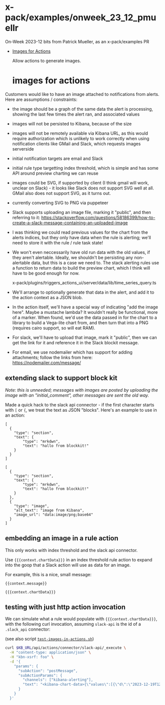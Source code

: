 # x-pack/examples/onweek_23_12_pmuellr

On-Week 2023-12 bits from Patrick Mueller, as an x-pack/examples PR

- [Images for Actions](images_for_actions.md)

  Allow actions to generate images.

  # images for actions

Customers would like to have an image attached to notifications from
alerts.  Here are assumptions / constraints:

- the image should be a graph of the same data the alert is processing,
  showing the last few times the alert ran, and associated values

- images will not be persisted to Kibana, because of the size

- images will not be remotely available via Kibana URL, as this would
  require authorization which is unlikely to work correctly when using
  notification clients like GMail and Slack, which requests
  images serverside

- initial notification targets are email and Slack

- initial rule type targetting index threshold, which is simple and
  has some API around preview charting we can reuse

- images could be SVG, if supported by client (I think gmail will work,
  unclear on Slack) - it looks like Slack does not support SVG well at all.
  GMail also does not support SVG, as it turns out.

- currently converting SVG to PNG via puppeteer

- Slack supports uploading an image file, marking it
  "public", and then referring to it: 
  https://stackoverflow.com/questions/58186399/how-to-create-a-slack-message-containing-an-uploaded-image

- I was thinking we could read previous values for the chart from the
  alerts indices, but they only have data when the rule is alerting;
  we'll need to store it with the rule / rule task state!

- We won't even neccessarily have old run data with the old values, if
  they aren't alertable.  Ideally, we shouldn't be persisting any non-alertable
  data, but this is a case we need to.  The stack alerting rules use a function
  to return data to build the preview chart, which I think will have to be
  good enough for now.  
  
  x-pack/plugins/triggers_actions_ui/server/data/lib/time_series_query.ts  

- We'll arrange to optionally generate that data in the alert, and 
  add it to the action context as a JSON blob.

- In the action itself, we'll have a special way of indicating "add
  the image here".  Maybe a mustache lambda?  It wouldn't really be
  functional, more of a marker.  When found, we'd use the data passed
  in for the chart to a library to build a Vega-lite chart from, and
  then turn that into a PNG (requires cairo support, so will eat RAM).

- For slack, we'll have to upload that image, mark it "public", then
  we can get the link for it and reference it in the Slack blockit 
  message.  

- For email, we use nodemailer which has support for adding attachments;
  follow the links from here: https://nodemailer.com/message/

## extending slack to support block kit

_Note: this is unneeded; messages with images are posted by uploading
the image with an "initial_comment", other messages are sent the old
way._

Made a quick hack to the slack api connector - if the first character
starts with `[` or `{`, we treat the text as JSON "blocks".  Here's an
example to use in an action:

```
[
  { 
    "type": "section",
    "text": {
        "type": "mrkdwn",
        "text": "hallo from blockkit!"
    }
  }
]

[
  { 
    "type": "section",
    "text": {
        "type": "mrkdwn",
        "text": "hallo from blockkit!"
    }
  },
  {
    "type": "image",
    "alt_text": "image from Kibana",
    "image_url": "data:image/png;base64"
  }
]
```

## embedding an image in a rule action

This only works with index threshold and the slack api connector.

Use `{{{context.chartData}}}` in an index threshold rule action to 
expand into the goop that a Slack action will use as data for an
image.

For example, this is a nice, small message:

    {{context.message}}

    {{{context.chartData}}}

## testing with just http action invocation

We can simulate what a rule would populate with `{{{context.chartData}}}`,
with the following curl invocation, assuming `slack-api` is the 
id of a `.slack_api` connector:

(see also script [`test-images-in-actions.sh`](./test-images-in-actions.sh))

```sh
curl $KB_URL/api/actions/connector/slack-api/_execute \
  -H "content-type: application/json" \
  -H "kbn-xsrf: foo" \
  -d '{
    "params": {
      "subAction": "postMessage",
      "subActionParams": {
        "channels": ["kibana-alerting"],
        "text": "<kibana-chart-data>{\"values\":[{\"d\":\"2023-12-19T12:20:43.000Z\",\"v\":0,\"g\":\"group A\"},{\"d\":\"2023-12-19T12:20:44.000Z\",\"v\":1,\"g\":\"group A\"}],\"field\":\"some.field\",\"thresholds\":[2.5]}</kibana-chart-data>"
      }
    }
  }'
```
